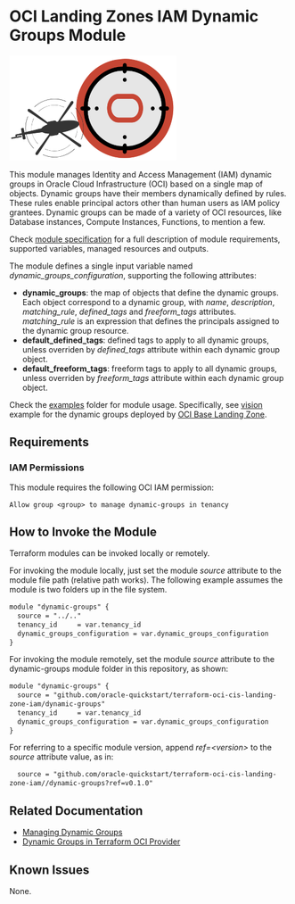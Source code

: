 # OCI Landing Zones IAM Dynamic Groups Module

![Landing Zone logo](../landing_zone_300.png)

This module manages Identity and Access Management (IAM) dynamic groups in Oracle Cloud Infrastructure (OCI) based on a single map of objects. Dynamic groups have their members dynamically defined by rules. These rules enable principal actors other than human users as IAM policy grantees. Dynamic groups can be made of a variety of OCI resources, like Database instances, Compute Instances, Functions, to mention a few.

Check [module specification](./SPEC.md) for a full description of module requirements, supported variables, managed resources and outputs.

The module defines a single input variable named *dynamic_groups_configuration*, supporting the following attributes:
   - **dynamic_groups**: the map of objects that define the dynamic groups. Each object correspond to a dynamic group, with *name*, *description*, *matching_rule*, *defined_tags* and *freeform_tags* attributes. *matching_rule* is an expression that defines the principals assigned to the dynamic group resource.
   - **default_defined_tags**: defined tags to apply to all dynamic groups, unless overriden by *defined_tags* attribute within each dynamic group object.
   - **default_freeform_tags**: freeform tags to apply to all dynamic groups, unless overriden by *freeform_tags* attribute within each dynamic group object.

Check the [examples](./examples/) folder for module usage. Specifically, see [vision](./examples/vision/README.md) example for the dynamic groups deployed by [OCI Base Landing Zone](https://github.com/oracle-quickstart/oci-cis-landingzone-quickstart).

## Requirements
### IAM Permissions

This module requires the following OCI IAM permission:
```
Allow group <group> to manage dynamic-groups in tenancy
```

## How to Invoke the Module

Terraform modules can be invoked locally or remotely. 

For invoking the module locally, just set the module *source* attribute to the module file path (relative path works). The following example assumes the module is two folders up in the file system.
```
module "dynamic-groups" {
  source = "../.."
  tenancy_id     = var.tenancy_id
  dynamic_groups_configuration = var.dynamic_groups_configuration
}
```

For invoking the module remotely, set the module *source* attribute to the dynamic-groups module folder in this repository, as shown:
```
module "dynamic-groups" {
  source = "github.com/oracle-quickstart/terraform-oci-cis-landing-zone-iam/dynamic-groups"
  tenancy_id     = var.tenancy_id
  dynamic_groups_configuration = var.dynamic_groups_configuration
}
```
For referring to a specific module version, append *ref=\<version\>* to the *source* attribute value, as in:
```
  source = "github.com/oracle-quickstart/terraform-oci-cis-landing-zone-iam//dynamic-groups?ref=v0.1.0"
```

## Related Documentation
- [Managing Dynamic Groups](https://docs.oracle.com/en-us/iaas/Content/Identity/Tasks/managingdynamicgroups.htm)
- [Dynamic Groups in Terraform OCI Provider](https://registry.terraform.io/providers/oracle/oci/latest/docs/resources/identity_dynamic_group)

## Known Issues
None.
